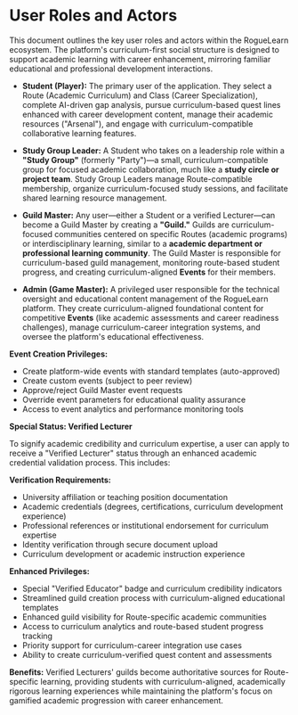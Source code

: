 # **User Roles and Actors**

This document outlines the key user roles and actors within the RogueLearn ecosystem. The platform's curriculum-first social structure is designed to support academic learning with career enhancement, mirroring familiar educational and professional development interactions.

*   **Student (Player):** The primary user of the application. They select a Route (Academic Curriculum) and Class (Career Specialization), complete AI-driven gap analysis, pursue curriculum-based quest lines enhanced with career development content, manage their academic resources ("Arsenal"), and engage with curriculum-compatible collaborative learning features.

*   **Study Group Leader:** A Student who takes on a leadership role within a **"Study Group"** (formerly "Party")—a small, curriculum-compatible group for focused academic collaboration, much like a **study circle or project team**. Study Group Leaders manage Route-compatible membership, organize curriculum-focused study sessions, and facilitate shared learning resource management.

*   **Guild Master:** Any user—either a Student or a verified Lecturer—can become a Guild Master by creating a **"Guild."** Guilds are curriculum-focused communities centered on specific Routes (academic programs) or interdisciplinary learning, similar to a **academic department or professional learning community**. The Guild Master is responsible for curriculum-based guild management, monitoring route-based student progress, and creating curriculum-aligned **Events** for their members.

*   **Admin (Game Master):** A privileged user responsible for the technical oversight and educational content management of the RogueLearn platform. They create curriculum-aligned foundational content for competitive **Events** (like academic assessments and career readiness challenges), manage curriculum-career integration systems, and oversee the platform's educational effectiveness.

**Event Creation Privileges:**
- Create platform-wide events with standard templates (auto-approved)
- Create custom events (subject to peer review)
- Approve/reject Guild Master event requests
- Override event parameters for educational quality assurance
- Access to event analytics and performance monitoring tools

**Special Status: Verified Lecturer**

To signify academic credibility and curriculum expertise, a user can apply to receive a "Verified Lecturer" status through an enhanced academic credential validation process. This includes:

**Verification Requirements:**
- University affiliation or teaching position documentation
- Academic credentials (degrees, certifications, curriculum development experience)
- Professional references or institutional endorsement for curriculum expertise
- Identity verification through secure document upload
- Curriculum development or academic instruction experience

**Enhanced Privileges:**
- Special "Verified Educator" badge and curriculum credibility indicators
- Streamlined guild creation process with curriculum-aligned educational templates
- Enhanced guild visibility for Route-specific academic communities
- Access to curriculum analytics and route-based student progress tracking
- Priority support for curriculum-career integration use cases
- Ability to create curriculum-verified quest content and assessments

**Benefits:** Verified Lecturers' guilds become authoritative sources for Route-specific learning, providing students with curriculum-aligned, academically rigorous learning experiences while maintaining the platform's focus on gamified academic progression with career enhancement.